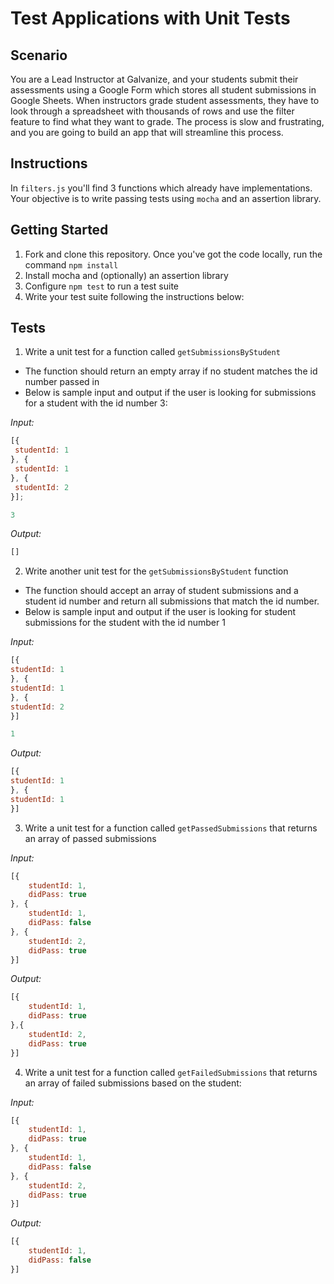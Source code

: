 # Test Applications with Unit Tests

## Scenario

You are a Lead Instructor at Galvanize, and your students submit their assessments using a Google Form which stores all student submissions in Google Sheets. When instructors grade student assessments, they have to look through a spreadsheet with thousands of rows and use the filter feature to find what they want to grade. The process is slow and frustrating, and you are going to build an app that will streamline this process.

## Instructions

In `filters.js` you'll find 3 functions which already have implementations. Your objective is to write passing tests using `mocha` and an assertion library.

## Getting Started

1. Fork and clone this repository. Once you've got the code locally, run the command `npm install`
1. Install mocha and (optionally) an assertion library
1. Configure `npm test` to run a test suite
1. Write your test suite following the instructions below:

## Tests

1. Write a unit test for a function called `getSubmissionsByStudent`

  - The function should return an empty array if no student matches the id number passed in
  - Below is sample input and output if the user is looking for submissions for a student with the id number 3:

_Input:_

```javascript
[{
 studentId: 1
}, {
 studentId: 1
}, {
 studentId: 2
}];

3
```

_Output:_

```javascript
[]
```

2. Write another unit test for the `getSubmissionsByStudent` function

  - The function should accept an array of student submissions and a student id number and return all submissions that match the id number.
  - Below is sample input and output if the user is looking for student submissions for the student with the id number 1

_Input:_

```javascript
[{
studentId: 1
}, {
studentId: 1
}, {
studentId: 2
}]

1
```

_Output:_

```javascript
[{
studentId: 1
}, {
studentId: 1
}]
```

3. Write a unit test for a function called `getPassedSubmissions` that returns an array of passed submissions

_Input:_

```javascript
[{
    studentId: 1,
    didPass: true
}, {
    studentId: 1,
    didPass: false
}, {
    studentId: 2,
    didPass: true
}]
```

_Output:_

```javascript
[{
    studentId: 1,
    didPass: true
},{
    studentId: 2,
    didPass: true
}]
```

4. Write a unit test for a function called `getFailedSubmissions` that returns an array of failed submissions based on the student:

_Input:_

```javascript
[{
    studentId: 1,
    didPass: true
}, {
    studentId: 1,
    didPass: false
}, {
    studentId: 2,
    didPass: true
}]
```

_Output:_

```javascript
[{
    studentId: 1,
    didPass: false
}]
```
